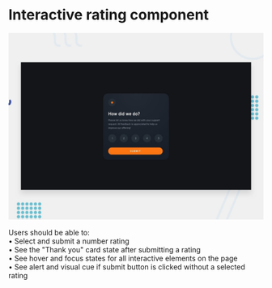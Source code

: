 # Interactive rating component

![Design preview for the Interactive rating component coding challenge](./design/desktop-preview.jpg)

Users should be able to:  
• Select and submit a number rating  
• See the "Thank you" card state after submitting a rating  
• See hover and focus states for all interactive elements on the page  
• See alert and visual cue if submit button is clicked without a selected rating
